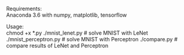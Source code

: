Requirements:<br>
   Anaconda 3.6 with numpy, matplotlib, tensorflow

Usage:<br>
   chmod +x *.py
   ./mnist_lenet.py       # solve MNIST with LeNet
   ./mnist_perceptron.py  # solve MNIST with Perceptron
   ./compare.py           # compare results of LeNet and Perceptron
